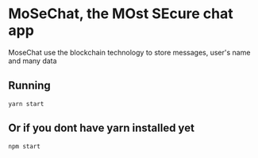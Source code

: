 # MoSeChat, the MOst SEcure chat app

MoseChat use the blockchain technology to store messages, user's name and many data

## Running

    yarn start

## Or if you dont have yarn installed yet

    npm start
